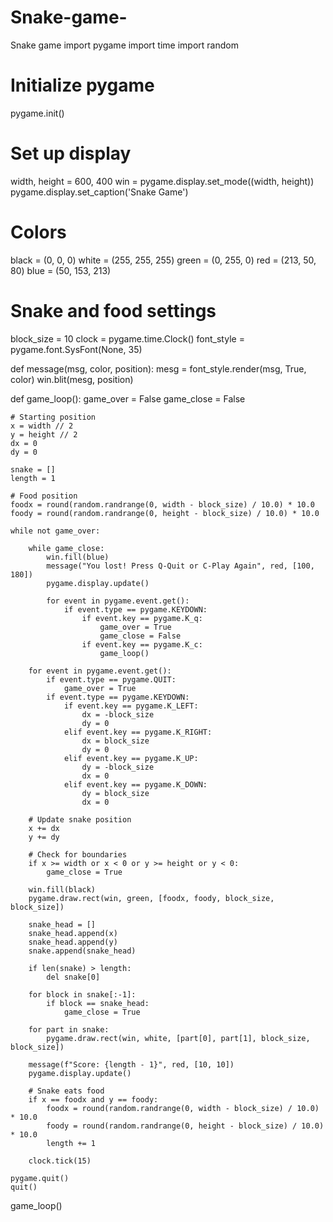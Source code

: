 # Snake-game-
Snake game 
import pygame
import time
import random

# Initialize pygame
pygame.init()

# Set up display
width, height = 600, 400
win = pygame.display.set_mode((width, height))
pygame.display.set_caption('Snake Game')

# Colors
black = (0, 0, 0)
white = (255, 255, 255)
green = (0, 255, 0)
red = (213, 50, 80)
blue = (50, 153, 213)

# Snake and food settings
block_size = 10
clock = pygame.time.Clock()
font_style = pygame.font.SysFont(None, 35)

def message(msg, color, position):
    mesg = font_style.render(msg, True, color)
    win.blit(mesg, position)

def game_loop():
    game_over = False
    game_close = False

    # Starting position
    x = width // 2
    y = height // 2
    dx = 0
    dy = 0

    snake = []
    length = 1

    # Food position
    foodx = round(random.randrange(0, width - block_size) / 10.0) * 10.0
    foody = round(random.randrange(0, height - block_size) / 10.0) * 10.0

    while not game_over:

        while game_close:
            win.fill(blue)
            message("You lost! Press Q-Quit or C-Play Again", red, [100, 180])
            pygame.display.update()

            for event in pygame.event.get():
                if event.type == pygame.KEYDOWN:
                    if event.key == pygame.K_q:
                        game_over = True
                        game_close = False
                    if event.key == pygame.K_c:
                        game_loop()

        for event in pygame.event.get():
            if event.type == pygame.QUIT:
                game_over = True
            if event.type == pygame.KEYDOWN:
                if event.key == pygame.K_LEFT:
                    dx = -block_size
                    dy = 0
                elif event.key == pygame.K_RIGHT:
                    dx = block_size
                    dy = 0
                elif event.key == pygame.K_UP:
                    dy = -block_size
                    dx = 0
                elif event.key == pygame.K_DOWN:
                    dy = block_size
                    dx = 0

        # Update snake position
        x += dx
        y += dy

        # Check for boundaries
        if x >= width or x < 0 or y >= height or y < 0:
            game_close = True

        win.fill(black)
        pygame.draw.rect(win, green, [foodx, foody, block_size, block_size])

        snake_head = []
        snake_head.append(x)
        snake_head.append(y)
        snake.append(snake_head)

        if len(snake) > length:
            del snake[0]

        for block in snake[:-1]:
            if block == snake_head:
                game_close = True

        for part in snake:
            pygame.draw.rect(win, white, [part[0], part[1], block_size, block_size])

        message(f"Score: {length - 1}", red, [10, 10])
        pygame.display.update()

        # Snake eats food
        if x == foodx and y == foody:
            foodx = round(random.randrange(0, width - block_size) / 10.0) * 10.0
            foody = round(random.randrange(0, height - block_size) / 10.0) * 10.0
            length += 1

        clock.tick(15)

    pygame.quit()
    quit()

game_loop()
